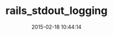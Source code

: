 ---
layout: post
title:  "rails_stdout_logging"
repo:   "heroku/rails_stdout_logging"
date:   2015-02-18 10:44:14
gemurl: https://github.com/heroku/rails_stdout_logging
---